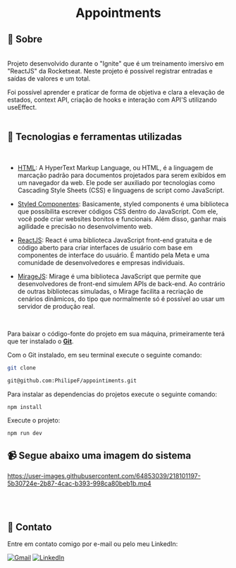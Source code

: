 <div align="center">
<h1> Appointments </h1>
</div>
<h2>📃 Sobre</h2><p>
<br>
Projeto desenvolvido durante o "Ignite" que é um treinamento imersivo em "ReactJS" da Rocketseat. 
Neste projeto é possivel registrar entradas e saídas de valores e um total.<p>
Foi possível aprender e praticar de forma de objetiva e clara a elevação de estados, context API, criação de hooks e interação com API'S utilizando useEffect.
<br>
<br>


## 🚀 Tecnologias e ferramentas utilizadas
<br>

- [HTML](https://en.wikipedia.org/wiki/HTML): A HyperText Markup Language, ou HTML, é a linguagem de marcação padrão para documentos projetados para serem exibidos em um navegador da web. Ele pode ser auxiliado por tecnologias como Cascading Style Sheets (CSS) e linguagens de script como JavaScript.


- [Styled Componentes](https://coodesh.com/blog/dicionario/o-que-e-styled-components/#:~:text=Basicamente%2C%20styled%20components%20%C3%A9%20uma,e%20precis%C3%A3o%20no%20desenvolvimento%20web.): Basicamente, styled components é uma biblioteca que possibilita escrever códigos CSS dentro do JavaScript. Com ele, você pode criar websites bonitos e funcionais. Além disso, ganhar mais agilidade e precisão no desenvolvimento web.

- [ReactJS](https://kinsta.com/pt/base-de-conhecimento/o-que-e-javascript/#vanilla-javascript): React é uma biblioteca JavaScript front-end gratuita e de código aberto para criar interfaces de usuário com base em componentes de interface do usuário. É mantido pela Meta e uma comunidade de desenvolvedores e empresas individuais.

- [MirageJS](https://miragejs.com/): Mirage é uma biblioteca JavaScript que permite que desenvolvedores de front-end simulem APIs de back-end. 
Ao contrário de outras bibliotecas simuladas, o Mirage facilita a recriação de cenários dinâmicos, do tipo que normalmente só é possível ao usar um servidor de produção real.

 

<br>

Para baixar o código-fonte do projeto em sua máquina, primeiramente terá que ter instalado o [**Git**](https://git-scm.com/).

Com o Git instalado, em seu terminal execute o seguinte comando:

```bash
git clone  

git@github.com:PhilipeF/appointiments.git
```
Para instalar as dependencias do projetos execute o seguinte comando: 

```
npm install
```
Execute o projeto:

```
npm run dev
```

<h2>📹 Segue abaixo uma imagem do sistema</h2>


https://user-images.githubusercontent.com/64853039/218101197-5b30724e-2b87-4cac-b393-998ca80beb1b.mp4


<br>
<br>

## 📲 Contato

Entre em contato comigo por e-mail ou pelo meu LinkedIn:

<a href="mailto:philipsferreiraa@gmail.com"><img src="https://img.shields.io/badge/Gmail-D14836?style=for-the-badge&logo=gmail&logoColor=white" alt="Gmail"/></a>
<a href="https://www.linkedin.com/in/philipe-ferreira-60696388/"><img src="https://img.shields.io/badge/linkedin%20-%230077B5.svg?&style=for-the-badge&logo=linkedin&logoColor=white" alt="LinkedIn"/></a>
